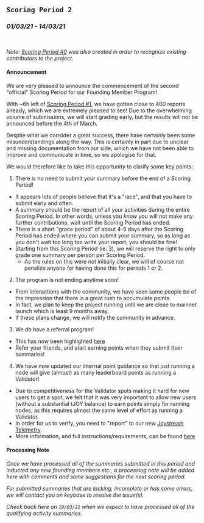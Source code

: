 ## `Scoring Period 2`
### _01/03/21 - 14/03/21_
<br>

_Note: [Scoring Period #0](/scoring-periods/0.md) was also created in order to recognize existing contributors to the project._
<br>
#### Announcement
We are very pleased to announce the commencement of the second "official" Scoring Period for our Founding Member Program!

With ~6h left of [Scoring Period #1](/scoring-periods/1.md), we have gotten close to 400 reports already, which we are extremely pleased to see! Due to the overwhelming volume of submissions, we will start grading early, but the results will not be announced before the 4th of March.

Despite what we consider a great success, there have certainly been some misunderstandings along the way. This is certainly in part due to unclear and missing documentation from our side, which we have not been able to improve and communicate in time, so we apologise for that. 

We would therefore like to take this opportunity to clarify some key points:
1. There is no need to submit your summary before the end of a Scoring Period!
  - It appears lots of people believe that it's a "race", and that you have to submit early and often.
  - A summary should be the report of all your activities during the entire Scoring Period. In other words, unless you _know_ you will not make any further contributions, wait until the Scoring Period has ended.
  - There is a short "grace period" of about 4-5 days after the Scoring Period has ended where you can submit your summary, so as long as you don't wait too long too write your report, you should be fine!
  - Starting from this Scoring Period (ie. 3), we will reserve the right to only grade one summary per person per Scoring Period.
    - As the rules on this were not initially clear, we will of course not penalize anyone for having done this for periods 1 or 2.
2. The program is not ending anytime soon!
  - From interactions with the community, we have seen some people be of the impression that there is a great rush to accumulate points.
  - In fact, we plan to keep the project running until we are close to mainnet launch which is least 9 months away.
  - If these plans change, we will notify the community in advance.
3. We _do_ have a referral program!
  - This has now been highlighted [here](/README.md#referral-program)
  - Refer your friends, and start earning points when they submit their summaries!
4. We have now updated our internal point guidance so that just running a node will give (almost) as many leaderboard points as running a Validator!
  - Due to competitiveness for the Validator spots making it hard for new users to get a spot, we felt that it was very important to allow new users (without a substantial tJOY balance) to earn points simply for running nodes, as this requires almost the same level of effort as running a Validator.
  - In order for us to verify, you need to "report" to our new [Joystream Telemetry](https://telemetry.joystream.org/).
  - More information, and full instructions/requirements, can be found [here](/CONTRIBUTIONS.md#network-integrity)


#### Processing Note

_Once we have processed all of the summaries submitted in this period and inducted any new founding members etc., a processing note will be added here with comments and some suggestions for the next scoring period._

_For submitted summaries that are lacking, incomplete or has some errors, we will contact you on keybase to resolve the issue(s)._

_Check back here on `19/03/21` when we expect to have processed all of the qualifying activity summaries._
